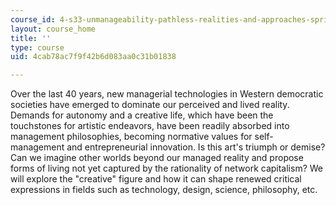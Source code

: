 ```yaml
---
course_id: 4-s33-unmanageability-pathless-realities-and-approaches-spring-2015
layout: course_home
title: ''
type: course
uid: 4cab78ac7f9f42b6d083aa0c31b01838

---
```

Over the last 40 years, new managerial technologies in Western democratic societies have emerged to dominate our perceived and lived reality. Demands for autonomy and a creative life, which have been the touchstones for artistic endeavors, have been readily absorbed into management philosophies, becoming normative values for self-management and entrepreneurial innovation. Is this art's triumph or demise? Can we imagine other worlds beyond our managed reality and propose forms of living not yet captured by the rationality of network capitalism? We will explore the "creative" figure and how it can shape renewed critical expressions in fields such as technology, design, science, philosophy, etc.
